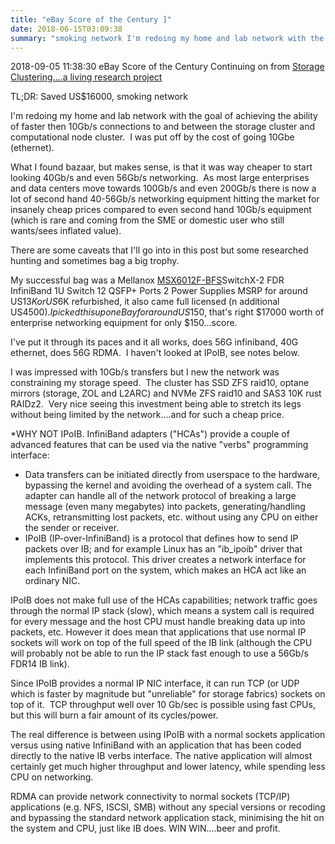 ```yaml
---
title: "eBay Score of the Century ]"
date: 2018-06-15T03:09:38
summary: "smoking network I'm redoing my home and lab network with the goal..."
---
```


2018-09-05 11:38:30 eBay Score of the Century Continuing on from [Storage Clustering….a living research project](http://webby.land/2017/06/06/storage-clustering-a-living-research-project/)

TL;DR: Saved US$16000, smoking network

I'm redoing my home and lab network with the goal of achieving the ability of faster then 10Gb/s connections to and between the storage cluster and computational node cluster.  I was put off by the cost of going 10Gbe (ethernet).

What I found bazaar, but makes sense, is that it was way cheaper to start looking 40Gb/s and even 56Gb/s networking.  As most large enterprises and data centers move towards 100Gb/s and even 200Gb/s there is now a lot of second hand 40-56Gb/s networking equipment hitting the market for insanely cheap prices compared to even second hand 10Gb/s equipment (which is rare and coming from the SME or domestic user who still wants/sees inflated value).

There are some caveats that I'll go into in this post but some researched hunting and sometimes bag a big trophy.

My successful bag was a Mellanox [MSX6012F-BFS](https://store.mellanox.com/products/mellanox-msx6012f-2bfs-switchx-2-fdr-infiniband-1u-switch-12-qsfp-ports-2-power-supplies-ac-ppc460-short-depth-connector-airflow-out-rohs6.html?sku=MSX6012F-2BFS&gclid=CjwKCAjw2rjcBRBuEiwAheKeL4huzefYsBw3SvrUkZD0QZRD3fvGSY72qATk6ZVKdsimjJnE1fKIWRoCs5gQAvD_BwE)SwitchX-2 FDR InfiniBand 1U Switch 12 QSFP+ Ports 2 Power Supplies MSRP for around US$13K or US$6K refurbished, it also came full licensed (n additional US$4500).  I picked this up on eBay for around US$150, that's right $17000 worth of enterprise networking equipment for only $150...score.

I've put it through its paces and it all works, does 56G infiniband, 40G ethernet, does 56G RDMA.  I haven't looked at IPoIB, see notes below.

I was impressed with 10Gb/s transfers but I new the network was constraining my storage speed.  The cluster has SSD ZFS raid10, optane mirrors (storage, ZOL and L2ARC) and NVMe ZFS raid10 and SAS3 10K rust RAIDz2.  Very nice seeing this investment being able to stretch its legs without being limited by the network....and for such a cheap price.

*WHY NOT IPoIB.
InfiniBand adapters ("HCAs") provide a couple of advanced features that can be used via the native "verbs" programming interface:
* Data transfers can be initiated directly from userspace to the hardware, bypassing the kernel and avoiding the overhead of a system call.
The adapter can handle all of the network protocol of breaking a large message (even many megabytes) into packets, generating/handling ACKs, retransmitting lost packets, etc. without using any CPU on either the sender or receiver.
* IPoIB (IP-over-InfiniBand) is a protocol that defines how to send IP packets over IB; and for example Linux has an "ib\_ipoib" driver that implements this protocol. This driver creates a network interface for each InfiniBand port on the system, which makes an HCA act like an ordinary NIC.


IPoIB does not make full use of the HCAs capabilities; network traffic goes through the normal IP stack (slow), which means a system call is required for every message and the host CPU must handle breaking data up into packets, etc. However it does mean that applications that use normal IP sockets will work on top of the full speed of the IB link (although the CPU will probably not be able to run the IP stack fast enough to use a 56Gb/s FDR14 IB link).

Since IPoIB provides a normal IP NIC interface, it can run TCP (or UDP which is faster by magnitude but "unreliable" for storage fabrics) sockets on top of it.  TCP throughput well over 10 Gb/sec is possible using fast CPUs, but this will burn a fair amount of its cycles/power.

The real difference is between using IPoIB with a normal sockets application versus using native InfiniBand with an application that has been coded directly to the native IB verbs interface. The native application will almost certainly get much higher throughput and lower latency, while spending less CPU on networking.

RDMA can provide network connectivity to normal sockets (TCP/IP) applications (e.g. NFS, ISCSI, SMB) without any special versions or recoding and bypassing the standard network application stack, minimising the hit on the system and CPU, just like IB does. WIN WIN....beer and profit.